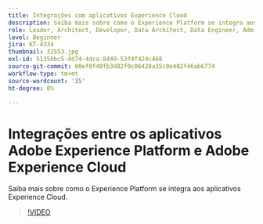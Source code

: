 ```yaml
---
title: Integrações com aplicativos Experience Cloud
description: Saiba mais sobre como o Experience Platform se integra aos aplicativos Experience Cloud.
role: Leader, Architect, Developer, Data Architect, Data Engineer, Admin, User
level: Beginner
jira: KT-4334
thumbnail: 32553.jpg
exl-id: 5135bbc5-dd74-4dca-8449-53f4f424c468
source-git-commit: 00ef0f40fb3d82f0c06428a35c0e402f46ab6774
workflow-type: tm+mt
source-wordcount: '35'
ht-degree: 0%

---
```


# Integrações entre os aplicativos Adobe Experience Platform e Adobe Experience Cloud

Saiba mais sobre como o Experience Platform se integra aos aplicativos Experience Cloud.

>[!VIDEO](https://video.tv.adobe.com/v/32553?learn=on)


